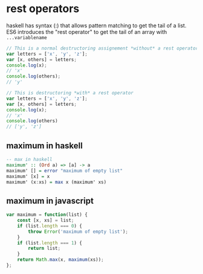 # rest operators
haskell has syntax (:) that allows pattern matching to get
the tail of a list. ES6 introduces the "rest operator"
to get the tail of an array with `...variablename`

```javascript
// This is a normal destructoring assignement *without* a rest operator
var letters = ['x', 'y', 'z'];
var [x, others] = letters;
console.log(x);
// 'x'
console.log(others);
// 'y'

// This is destructoring *with* a rest operator
var letters = ['x', 'y', 'z'];
var [x, others] = letters;
console.log(x);
// 'x'
console.log(others)
// ['y', 'z']
```

## maximum in haskell
```haskell
-- max in haskell
maximum' :: (Ord a) => [a] -> a
maximum' [] = error "maximum of empty list"
maximum' [x] = x
maximum' (x:xs) = max x (maximum' xs)
```
## maximum in javascript
```javascript
var maximum = function(list) {
    const [x, xs] = list;
    if (list.length === 0) {
        throw Error('maximum of empty list');
    }
    if (list.length === 1) {
        return list;
    }
    return Math.max(x, maximum(xs));
};
```
